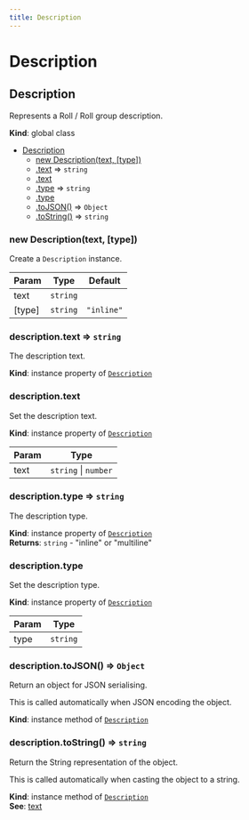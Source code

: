 ```yaml
---
title: Description
---
```


# Description

<a name="Description"></a>

## Description
Represents a Roll / Roll group description.

**Kind**: global class  

* [Description](#Description)
    * [new Description(text, [type])](#new_Description_new)
    * [.text](#Description+text) ⇒ <code>string</code>
    * [.text](#Description+text)
    * [.type](#Description+type) ⇒ <code>string</code>
    * [.type](#Description+type)
    * [.toJSON()](#Description+toJSON) ⇒ <code>Object</code>
    * [.toString()](#Description+toString) ⇒ <code>string</code>

<a name="new_Description_new"></a>

### new Description(text, [type])
Create a `Description` instance.


| Param | Type | Default |
| --- | --- | --- |
| text | <code>string</code> |  | 
| [type] | <code>string</code> | <code>&quot;inline&quot;</code> | 

<a name="Description+text"></a>

### description.text ⇒ <code>string</code>
The description text.

**Kind**: instance property of [<code>Description</code>](#Description)  
<a name="Description+text"></a>

### description.text
Set the description text.

**Kind**: instance property of [<code>Description</code>](#Description)  

| Param | Type |
| --- | --- |
| text | <code>string</code> \| <code>number</code> | 

<a name="Description+type"></a>

### description.type ⇒ <code>string</code>
The description type.

**Kind**: instance property of [<code>Description</code>](#Description)  
**Returns**: <code>string</code> - "inline" or "multiline"  
<a name="Description+type"></a>

### description.type
Set the description type.

**Kind**: instance property of [<code>Description</code>](#Description)  

| Param | Type |
| --- | --- |
| type | <code>string</code> | 

<a name="Description+toJSON"></a>

### description.toJSON() ⇒ <code>Object</code>
Return an object for JSON serialising.

This is called automatically when JSON encoding the object.

**Kind**: instance method of [<code>Description</code>](#Description)  
<a name="Description+toString"></a>

### description.toString() ⇒ <code>string</code>
Return the String representation of the object.

This is called automatically when casting the object to a string.

**Kind**: instance method of [<code>Description</code>](#Description)  
**See**: [text](#Description+text)  
